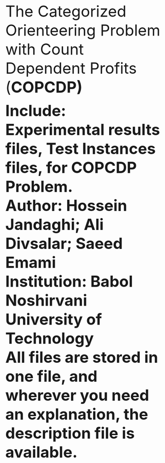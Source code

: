<font size="14">
The Categorized Orienteering Problem with Count Dependent Profits (<b>COPCDP<b>) <br><p>
Include: Experimental results files, Test Instances files, for COPCDP Problem. <br>
Author: Hossein Jandaghi; Ali Divsalar; Saeed Emami <br>
Institution: Babol Noshirvani University of Technology <br>
All files are stored in one file, and wherever you need an explanation, the description file is available.

</font>


